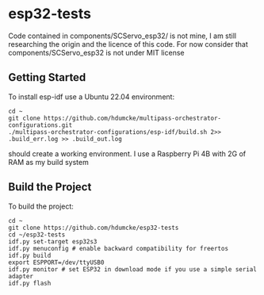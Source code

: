 # esp32-tests

Code contained in components/SCServo_esp32/ is not mine, I am still researching the origin and the licence of this code.
For now consider that components/SCServo_esp32 is not under MIT license

## Getting Started

To install esp-idf use a Ubuntu 22.04 environment:

```
cd ~
git clone https://github.com/hdumcke/multipass-orchestrator-configurations.git
./multipass-orchestrator-configurations/esp-idf/build.sh 2>> .build_err.log >> .build_out.log
```

should create a working environment. I use a Raspberry Pi 4B with 2G of RAM as my build system

## Build the Project

To build the project:

```
cd ~
git clone https://github.com/hdumcke/esp32-tests
cd ~/esp32-tests
idf.py set-target esp32s3
idf.py menuconfig # enable backward compatibility for freertos
idf.py build
export ESPPORT=/dev/ttyUSB0
idf.py monitor # set ESP32 in download mode if you use a simple serial adapter
idf.py flash
```

